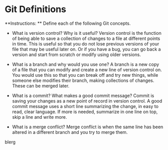 # Git Definitions

**Instructions: ** Define each of the following Git concepts.

* What is version control?  Why is it useful?
Version control is the function of being able to save a collection of changes to a file at different points in time. This is useful so that you do not lose previous versions of your file that may be useful later on. Or if you have a bug, you can go back a version and start from scratch or modify using older versions. 

* What is a branch and why would you use one?
A branch is a new copy of a file that you can modify and create a new line of version control on. You would use this so that you can break off and try new things, while someone else modifies their branch, making collections of changes. These can be merged later. 

* What is a commit? What makes a good commit message?
Commit is saving your changes as a new point of record in version control. A good commit message uses a short line summarizing the change, in easy to read, clear language. If more is needed, summarize in one line on top, skip a line and write more. 


* What is a merge conflict?
Merge conflict is when the same line has been altered in a different branch and you try to merge them. 

blerg